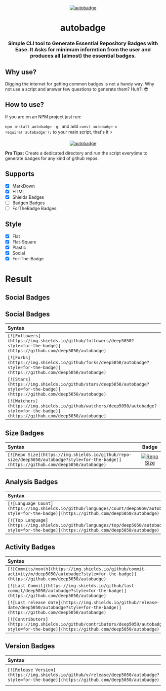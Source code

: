 <div align=center>
<a href="https://github.com/deep5050/autobadge"><img src="https://i.imgur.com/VkXzWG9.png" title="autobadge" /></a>
<h1>autobadge</h1>
<h3>Simple CLI tool to Generate Essential Repository Badges with Ease.
It Asks for minimum informtion from the user and produces all (almost) the essential badges.</h3>

</div>

## Why use?
Digging the internet for getting common badges is not a handy way.
Why not use a script and answer few questions to generate them? Huh?! :sunglasses:

## How to use?
If you are on an NPM project just run:

`npm install autobadge -g ` and add `const autobadge = require('autobadge');` to your main script, that's it :zap:
<div align=center>
<a href="https://github.com/deep5050/autobadge"><img src="https://i.imgur.com/Qpy9o4Q.png" title="autobadge" /></a>
</div>

**Pro Tips:** 
Create a dedicated directory and run the script everytime to generate badges for any kind of github repos.


## Supports
- [x] MarkDown
- [x] HTML
- [x] Shields Badges
- [ ] Badgen Badges
- [ ] ForTheBadge Badges

## Style
- [x] Flat
- [x] Flat-Square
- [x] Plastic
- [x] Social
- [x] For-The-Badge

# Result
## Social Badges

## Social Badges
| Syntax    |    Badge  |
| :---      |  :----:  |
| `[![Followers](https://img.shields.io/github/followers/deep5050?style=for-the-badge)](https://github.com/deep5050/autobadge)` | [![Followers](https://img.shields.io/github/followers/deep5050?style=for-the-badge)](https://github.com/deep5050/autobadge)|
| `[![Forks](https://img.shields.io/github/forks/deep5050/autobadge?style=for-the-badge)](https://github.com/deep5050/autobadge)` | [![Forks](https://img.shields.io/github/forks/deep5050/autobadge?style=for-the-badge)](https://github.com/deep5050/autobadge)|
| `[![Stars](https://img.shields.io/github/stars/deep5050/autobadge?style=for-the-badge)](https://github.com/deep5050/autobadge)` | [![Stars](https://img.shields.io/github/stars/deep5050/autobadge?style=for-the-badge)](https://github.com/deep5050/autobadge)|
| `[![Watchers](https://img.shields.io/github/watchers/deep5050/autobadge?style=for-the-badge)](https://github.com/deep5050/autobadge)` | [![Watchers](https://img.shields.io/github/watchers/deep5050/autobadge?style=for-the-badge)](https://github.com/deep5050/autobadge)|
## Size Badges
| Syntax    |    Badge  |
| :---      |  :----:  |
| `[![Repo Size](https://img.shields.io/github/repo-size/deep5050/autobadge?style=for-the-badge)](https://github.com/deep5050/autobadge)` | [![Repo Size](https://img.shields.io/github/repo-size/deep5050/autobadge?style=for-the-badge)](https://github.com/deep5050/autobadge)|
## Analysis Badges
| Syntax    |    Badge  |
| :---      |  :----:  |
| `[![Language Count](https://img.shields.io/github/languages/count/deep5050/autobadge?style=for-the-badge)](https://github.com/deep5050/autobadge)` | [![Language Count](https://img.shields.io/github/languages/count/deep5050/autobadge?style=for-the-badge)](https://github.com/deep5050/autobadge)|
| `[![Top Language](https://img.shields.io/github/languages/top/deep5050/autobadge?style=for-the-badge)](https://github.com/deep5050/autobadge)` | [![Top Language](https://img.shields.io/github/languages/top/deep5050/autobadge?style=for-the-badge)](https://github.com/deep5050/autobadge)|
## Activity Badges
| Syntax    |    Badge  |
| :---      |  :----:  |
| `[![Commits/month](https://img.shields.io/github/commit-activity/m/deep5050/autobadge?style=for-the-badge)](https://github.com/deep5050/autobadge)` | [![Commits/month](https://img.shields.io/github/commit-activity/m/deep5050/autobadge?style=for-the-badge)](https://github.com/deep5050/autobadge)|
| `[![Last Commit](https://img.shields.io/github/last-commit/deep5050/autobadge?style=for-the-badge)](https://github.com/deep5050/autobadge)` | [![Last Commit](https://img.shields.io/github/last-commit/deep5050/autobadge?style=for-the-badge)](https://github.com/deep5050/autobadge)|
| `[![Last release date](https://img.shields.io/github/release-date/deep5050/autobadge?style=for-the-badge)](https://github.com/deep5050/autobadge)` | [![Last release date](https://img.shields.io/github/release-date/deep5050/autobadge?style=for-the-badge)](https://github.com/deep5050/autobadge)|
| `[![Contributors](https://img.shields.io/github/contributors/deep5050/autobadge?style=for-the-badge)](https://github.com/deep5050/autobadge)` | [![Contributors](https://img.shields.io/github/contributors/deep5050/autobadge?style=for-the-badge)](https://github.com/deep5050/autobadge)|
## Version Badges
| Syntax    |    Badge  |
| :---      |  :----:  |
| `[![Release Version](https://img.shields.io/github/v/release/deep5050/autobadge?style=for-the-badge)](https://github.com/deep5050/autobadge)` | [![Release Version](https://img.shields.io/github/v/release/deep5050/autobadge?style=for-the-badge)](https://github.com/deep5050/autobadge)|